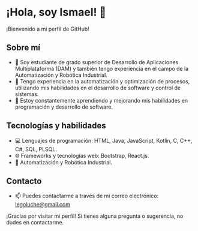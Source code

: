 # ¡Hola, soy Ismael! 👋

¡Bienvenido a mi perfil de GitHub!

## Sobre mí
- 🔭 Soy estudiante de grado superior de Desarrollo de Aplicaciones Multiplataforma (DAM) y también tengo experiencia en el campo de la Automatización y Robótica Industrial.
- 🤖 Tengo experiencia en la automatización y optimización de procesos, utilizando mis habilidades en el desarrollo de software y control de sistemas.
- 🌱 Estoy constantemente aprendiendo y mejorando mis habilidades en programación y desarrollo de software.

## Tecnologías y habilidades
- 💻 Lenguajes de programación: HTML, Java, JavaScript, Kotlin, C, C++, C#, SQL, PLSQL.
- 🌐 Frameworks y tecnologías web: Bootstrap, React.js.
- 🤖 Automatización y Robótica Industrial.
<!--
## Proyectos destacados
- 🚀 [Proyecto de automatización industrial](link_al_proyecto): Desarrollé un sistema de control automatizado para mejorar la eficiencia en un proceso industrial.
- 💼 [Aplicación web de gestión de tareas](link_al_proyecto): Creé una aplicación web utilizando React.js para gestionar tareas y optimizar procesos.
- 📱 [Aplicación móvil de gestión de inventario](link_al_proyecto): Desarrollé una aplicación móvil en Kotlin para gestionar inventarios en entornos industriales.
-->
## Contacto
- 📫 Puedes contactarme a través de mi correo electrónico: legoluche@gmail.com

¡Gracias por visitar mi perfil! Si tienes alguna pregunta o sugerencia, no dudes en contactarme.
